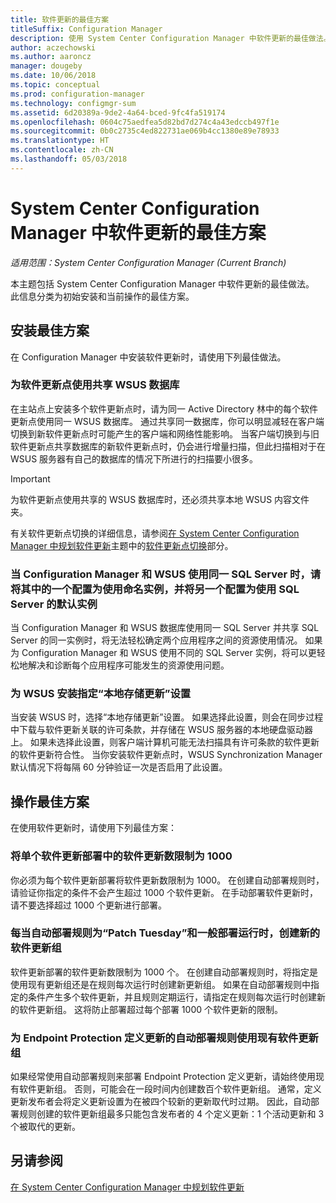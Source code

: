 ```yaml
---
title: 软件更新的最佳方案
titleSuffix: Configuration Manager
description: 使用 System Center Configuration Manager 中软件更新的最佳做法。
author: aczechowski
ms.author: aaroncz
manager: dougeby
ms.date: 10/06/2018
ms.topic: conceptual
ms.prod: configuration-manager
ms.technology: configmgr-sum
ms.assetid: 6d20389a-9de2-4a64-bced-9fc4fa519174
ms.openlocfilehash: 0604c75aedfea5d82bd7d274c4a43edccb497f1e
ms.sourcegitcommit: 0b0c2735c4ed822731ae069b4cc1380e89e78933
ms.translationtype: HT
ms.contentlocale: zh-CN
ms.lasthandoff: 05/03/2018
---
```

# <a name="best-practices-for-software-updates-in-system-center-configuration-manager"></a>System Center Configuration Manager 中软件更新的最佳方案

*适用范围：System Center Configuration Manager (Current Branch)*

本主题包括 System Center Configuration Manager 中软件更新的最佳做法。 此信息分类为初始安装和当前操作的最佳方案。  

## <a name="installation-best-practices"></a>安装最佳方案  
 在 Configuration Manager 中安装软件更新时，请使用下列最佳做法。  

### <a name="use-a-shared-wsus-database-for-software-update-points"></a>为软件更新点使用共享 WSUS 数据库  
 在主站点上安装多个软件更新点时，请为同一 Active Directory 林中的每个软件更新点使用同一 WSUS 数据库。 通过共享同一数据库，你可以明显减轻在客户端切换到新软件更新点时可能产生的客户端和网络性能影响。 当客户端切换到与旧软件更新点共享数据库的新软件更新点时，仍会进行增量扫描，但此扫描相对于在 WSUS 服务器有自己的数据库的情况下所进行的扫描要小很多。  

> [!IMPORTANT]  
>  为软件更新点使用共享的 WSUS 数据库时，还必须共享本地 WSUS 内容文件夹。  

 有关软件更新点切换的详细信息，请参阅[在 System Center Configuration Manager 中规划软件更新](../../sum/plan-design/plan-for-software-updates.md)主题中的[软件更新点切换](../../sum/plan-design/plan-for-software-updates.md#BKMK_SUPSwitching)部分。  

### <a name="when-configuration-manager-and-wsus-use-the-same-sql-server-configure-one-of-these-to-use-a-named-instance-and-the-other-to-use-the-default-instance-of-sql-server"></a>当 Configuration Manager 和 WSUS 使用同一 SQL Server 时，请将其中的一个配置为使用命名实例，并将另一个配置为使用 SQL Server 的默认实例  
 当 Configuration Manager 和 WSUS 数据库使用同一 SQL Server 并共享 SQL Server 的同一实例时，将无法轻松确定两个应用程序之间的资源使用情况。 如果为 Configuration Manager 和 WSUS 使用不同的 SQL Server 实例，将可以更轻松地解决和诊断每个应用程序可能发生的资源使用问题。  

### <a name="specify-the-store-updates-locally-setting-for-the-wsus-installation"></a>为 WSUS 安装指定“本地存储更新”设置  
 当安装 WSUS 时，选择“本地存储更新”设置。 如果选择此设置，则会在同步过程中下载与软件更新关联的许可条款，并存储在 WSUS 服务器的本地硬盘驱动器上。 如果未选择此设置，则客户端计算机可能无法扫描具有许可条款的软件更新的软件更新符合性。 当你安装软件更新点时，WSUS Synchronization Manager 默认情况下将每隔 60 分钟验证一次是否启用了此设置。  

## <a name="operational-best-practices"></a>操作最佳方案  
 在使用软件更新时，请使用下列最佳方案：  

### <a name="limit-software-updates-to-1000-in-a-single-software-update-deployment"></a>将单个软件更新部署中的软件更新数限制为 1000  
 你必须为每个软件更新部署将软件更新数限制为 1000。 在创建自动部署规则时，请验证你指定的条件不会产生超过 1000 个软件更新。 在手动部署软件更新时，请不要选择超过 1000 个更新进行部署。  

### <a name="create-a-new-software-update-group-each-time-an-automatic-deployment-rule-runs-for-patch-tuesday-and-for-general-deployment"></a>每当自动部署规则为“Patch Tuesday”和一般部署运行时，创建新的软件更新组  
 软件更新部署的软件更新数限制为 1000 个。 在创建自动部署规则时，将指定是使用现有更新组还是在规则每次运行时创建新更新组。 如果在自动部署规则中指定的条件产生多个软件更新，并且规则定期运行，请指定在规则每次运行时创建新的软件更新组。 这将防止部署超过每个部署 1000 个软件更新的限制。  

### <a name="use-an-existing-software-update-group-for-automatic-deployment-rules-for-endpoint-protection-definition-updates"></a>为 Endpoint Protection 定义更新的自动部署规则使用现有软件更新组  
 如果经常使用自动部署规则来部署 Endpoint Protection 定义更新，请始终使用现有软件更新组。 否则，可能会在一段时间内创建数百个软件更新组。 通常，定义更新发布者会将定义更新设置为在被四个较新的更新取代时过期。 因此，自动部署规则创建的软件更新组最多只能包含发布者的 4 个定义更新：1 个活动更新和 3 个被取代的更新。  

## <a name="see-also"></a>另请参阅  
 [在 System Center Configuration Manager 中规划软件更新](../../sum/plan-design/plan-for-software-updates.md)
